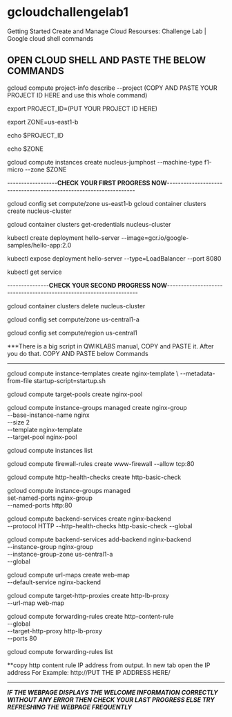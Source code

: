 # gcloudchallengelab1
Getting Started Create and Manage Cloud Resourses: Challenge Lab |  Google cloud shell commands

OPEN CLOUD SHELL AND PASTE THE BELOW COMMANDS 
---------------------------------------------------------------------------------------------------------------------


gcloud compute project-info describe --project  (COPY AND PASTE YOUR PROJECT ID HERE and use this whole command)   


export PROJECT_ID=(PUT YOUR PROJECT ID HERE)

export ZONE=us-east1-b

echo $PROJECT_ID

echo $ZONE


gcloud compute instances create nucleus-jumphost --machine-type f1-micro --zone $ZONE


------------------**CHECK YOUR FIRST PROGRESS NOW**------------------------------------------------------------------ 


gcloud config set compute/zone us-east1-b
gcloud container clusters create nucleus-cluster


gcloud container clusters get-credentials nucleus-cluster

kubectl create deployment hello-server --image=gcr.io/google-samples/hello-app:2.0

kubectl expose deployment hello-server --type=LoadBalancer --port 8080

kubectl get service

---------------**CHECK YOUR SECOND PROGRESS NOW**-------------------------------------------------------------------

gcloud container clusters delete nucleus-cluster

gcloud config set compute/zone us-central1-a

gcloud config set compute/region us-central1


***There is a big script in QWIKLABS manual, COPY and PASTE it.
After you do that. COPY AND PASTE below Commands
***

gcloud compute instance-templates create nginx-template \ --metadata-from-file startup-script=startup.sh


gcloud compute target-pools create nginx-pool

gcloud compute instance-groups managed create nginx-group \
         --base-instance-name nginx \
         --size 2 \
         --template nginx-template \
         --target-pool nginx-pool

gcloud compute instances list

gcloud compute firewall-rules create www-firewall --allow tcp:80

gcloud compute http-health-checks create http-basic-check


gcloud compute instance-groups managed \
       set-named-ports nginx-group \
       --named-ports http:80



gcloud compute backend-services create nginx-backend \
      --protocol HTTP --http-health-checks http-basic-check --global



gcloud compute backend-services add-backend nginx-backend \
    --instance-group nginx-group \
    --instance-group-zone us-central1-a \
    --global



gcloud compute url-maps create web-map \
    --default-service nginx-backend



gcloud compute target-http-proxies create http-lb-proxy \
    --url-map web-map



gcloud compute forwarding-rules create http-content-rule \
        --global \
        --target-http-proxy http-lb-proxy \
        --ports 80


gcloud compute forwarding-rules list



**copy http content rule IP address from output.
In new tab open the IP address
For Example:
http://PUT THE IP ADDRESS HERE/
***

***IF THE WEBPAGE DISPLAYS THE WELCOME INFORMATION CORRECTLY WITHOUT ANY ERROR THEN 
CHECK YOUR LAST PROGRESS ELSE TRY REFRESHING THE WEBPAGE FREQUENTLY***















